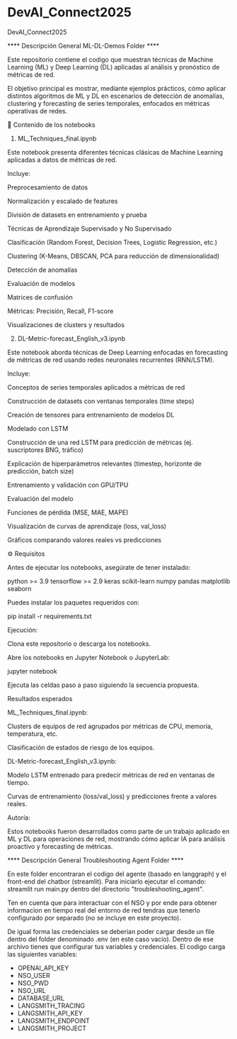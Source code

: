 # DevAI_Connect2025
DevAI_Connect2025

**** Descripción General  ML-DL-Demos Folder ****

Este repositorio contiene el codigo que muestran técnicas de Machine Learning (ML) y Deep Learning (DL) aplicadas al análisis y pronóstico de métricas de red.

El objetivo principal es mostrar, mediante ejemplos prácticos, cómo aplicar distintos algoritmos de ML y DL en escenarios de detección de anomalías, clustering y forecasting de series temporales, enfocados en métricas operativas de redes.

📂 Contenido de los notebooks
1. ML_Techniques_final.ipynb

Este notebook presenta diferentes técnicas clásicas de Machine Learning aplicadas a datos de métricas de red.

Incluye:

Preprocesamiento de datos

Normalización y escalado de features

División de datasets en entrenamiento y prueba

Técnicas de Aprendizaje Supervisado y No Supervisado

Clasificación (Random Forest, Decision Trees, Logistic Regression, etc.)

Clustering (K-Means, DBSCAN, PCA para reducción de dimensionalidad)

Detección de anomalías

Evaluación de modelos

Matrices de confusión

Métricas: Precisión, Recall, F1-score

Visualizaciones de clusters y resultados

2. DL-Metric-forecast_English_v3.ipynb

Este notebook aborda técnicas de Deep Learning enfocadas en forecasting de métricas de red usando redes neuronales recurrentes (RNN/LSTM).

Incluye:

Conceptos de series temporales aplicados a métricas de red

Construcción de datasets con ventanas temporales (time steps)

Creación de tensores para entrenamiento de modelos DL

Modelado con LSTM

Construcción de una red LSTM para predicción de métricas (ej. suscriptores BNG, tráfico)

Explicación de hiperparámetros relevantes (timestep, horizonte de predicción, batch size)

Entrenamiento y validación con GPU/TPU

Evaluación del modelo

Funciones de pérdida (MSE, MAE, MAPE)

Visualización de curvas de aprendizaje (loss, val_loss)

Gráficos comparando valores reales vs predicciones

⚙️ Requisitos

Antes de ejecutar los notebooks, asegúrate de tener instalado:

python >= 3.9
tensorflow >= 2.9
keras
scikit-learn
numpy
pandas
matplotlib
seaborn


Puedes instalar los paquetes requeridos con:

pip install -r requirements.txt


Ejecución:

Clona este repositorio o descarga los notebooks.

Abre los notebooks en Jupyter Notebook o JupyterLab:

jupyter notebook


Ejecuta las celdas paso a paso siguiendo la secuencia propuesta.

Resultados esperados

ML_Techniques_final.ipynb:

Clusters de equipos de red agrupados por métricas de CPU, memoria, temperatura, etc.

Clasificación de estados de riesgo de los equipos.

DL-Metric-forecast_English_v3.ipynb:

Modelo LSTM entrenado para predecir métricas de red en ventanas de tiempo.

Curvas de entrenamiento (loss/val_loss) y predicciones frente a valores reales.

Autoría:

Estos notebooks fueron desarrollados como parte de un trabajo aplicado en ML y DL para operaciones de red, mostrando cómo aplicar IA para análisis proactivo y forecasting de métricas.



**** Descripción General Troubleshooting Agent Folder ****

En este folder encontraran el codigo del agente (basado en langgraph) y el front-end del chatbor (streamlit).
Para iniciarlo ejecutar el comando: streamlit run main.py dentro del directorio "troubleshooting_agent".

Ten en cuenta que para interactuar con el NSO y por ende para obtener informacion en tiempo real del entorno de red tendras que tenerlo configurado por separado (no se incluye en este proyecto).

De igual forma las credenciales se deberian poder cargar desde un file dentro del folder denominado .env (en este caso vacio).
Dentro de ese archivo tienes que configurar tus variables y credenciales. El codigo carga las siguientes variables:
- OPENAI_API_KEY
- NSO_USER
- NSO_PWD
- NSO_URL
- DATABASE_URL
- LANGSMITH_TRACING
- LANGSMITH_API_KEY
- LANGSMITH_ENDPOINT
- LANGSMITH_PROJECT